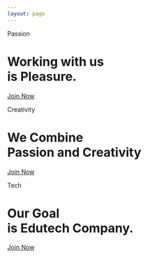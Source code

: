 ```yaml
---
layout: page
---
```


<div class="hero-slider">
  <div class="slider-item th-fullpage hero-area" style="background-image: url(assets/img/slider1.jpg);">
    <div class="container">
      <div class="row">
        <div class="col-lg-8 text-center">
          <p data-duration-in=".3" data-animation-in="fadeInUp" data-delay-in=".1">Passion</p>
          <h1 data-duration-in=".3" data-animation-in="fadeInUp" data-delay-in=".5">Working with us <br> is Pleasure.</h1>
          <a data-duration-in=".3" data-animation-in="fadeInUp" data-delay-in=".8" class="btn" href="shop.html">Join Now</a>
        </div>
      </div>
    </div>
  </div>
  <div class="slider-item th-fullpage hero-area" style="background-image: url(assets/img/slider2.jpg);">
    <div class="container">
      <div class="row">
        <div class="col-lg-8 text-left">
          <p data-duration-in=".3" data-animation-in="fadeInUp" data-delay-in=".1">Creativity</p>
          <h1 data-duration-in=".3" data-animation-in="fadeInUp" data-delay-in=".5">We Combine <br> Passion and Creativity</h1>
          <a data-duration-in=".3" data-animation-in="fadeInUp" data-delay-in=".8" class="btn" href="shop.html">Join Now</a>
        </div>
      </div>
    </div>
  </div>
  <div class="slider-item th-fullpage hero-area" style="background-image: url(assets/img/slider3.jpg);">
    <div class="container">
      <div class="row">
        <div class="col-lg-8 text-right">
          <p data-duration-in=".3" data-animation-in="fadeInUp" data-delay-in=".1">Tech</p>
          <h1 data-duration-in=".3" data-animation-in="fadeInUp" data-delay-in=".5">Our Goal <br> is Edutech Company.</h1>
          <a data-duration-in=".3" data-animation-in="fadeInUp" data-delay-in=".8" class="btn" href="shop.html">Join Now</a>
        </div>
      </div>
    </div>
  </div>
</div>

